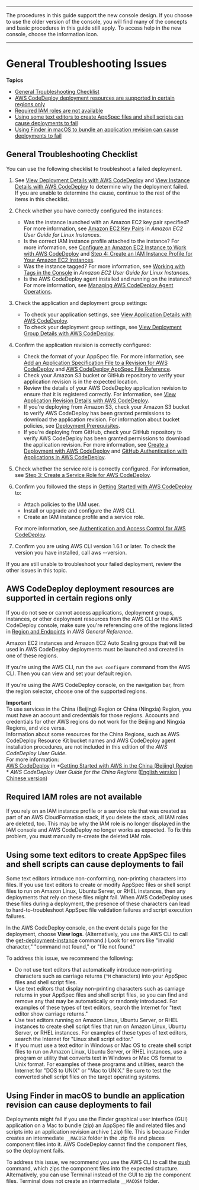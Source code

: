 --------

 The procedures in this guide support the new console design\. If you choose to use the older version of the console, you will find many of the concepts and basic procedures in this guide still apply\. To access help in the new console, choose the information icon\. 

--------

# General Troubleshooting Issues<a name="troubleshooting-general"></a>

**Topics**
+ [General Troubleshooting Checklist](#troubleshooting-checklist)
+ [AWS CodeDeploy deployment resources are supported in certain regions only](#troubleshooting-supported-regions)
+ [Required IAM roles are not available](#troubleshooting-iam-cloudformation)
+ [Using some text editors to create AppSpec files and shell scripts can cause deployments to fail](#troubleshooting-text-editors)
+ [Using Finder in macOS to bundle an application revision can cause deployments to fail](#troubleshooting-bundle-with-finder)

## General Troubleshooting Checklist<a name="troubleshooting-checklist"></a>

You can use the following checklist to troubleshoot a failed deployment\.

1. See [View Deployment Details with AWS CodeDeploy](deployments-view-details.md) and [View Instance Details with AWS CodeDeploy](instances-view-details.md) to determine why the deployment failed\. If you are unable to determine the cause, continue to the rest of the items in this checklist\.

1. Check whether you have correctly configured the instances:
   + Was the instance launched with an Amazon EC2 key pair specified? For more information, see [Amazon EC2 Key Pairs](https://docs.aws.amazon.com/AWSEC2/latest/UserGuide/ec2-key-pairs.html) in *Amazon EC2 User Guide for Linux Instances*\.
   + Is the correct IAM instance profile attached to the instance? For more information, see [Configure an Amazon EC2 Instance to Work with AWS CodeDeploy](instances-ec2-configure.md) and [Step 4: Create an IAM Instance Profile for Your Amazon EC2 Instances](getting-started-create-iam-instance-profile.md)\.
   + Was the instance tagged? For more information, see [Working with Tags in the Console](https://docs.aws.amazon.com/AWSEC2/latest/UserGuide/Using_Tags.html#Using_Tags_Console) in *Amazon EC2 User Guide for Linux Instances*\.
   + Is the AWS CodeDeploy agent installed and running on the instance? For more information, see [Managing AWS CodeDeploy Agent Operations](codedeploy-agent-operations.md)\.

1. Check the application and deployment group settings:
   + To check your application settings, see [View Application Details with AWS CodeDeploy](applications-view-details.md)\.
   + To check your deployment group settings, see [View Deployment Group Details with AWS CodeDeploy](deployment-groups-view-details.md)\.

1. Confirm the application revision is correctly configured:
   + Check the format of your AppSpec file\. For more information, see [Add an Application Specification File to a Revision for AWS CodeDeploy](application-revisions-appspec-file.md) and [AWS CodeDeploy AppSpec File Reference](reference-appspec-file.md)\.
   + Check your Amazon S3 bucket or GitHub repository to verify your application revision is in the expected location\.
   + Review the details of your AWS CodeDeploy application revision to ensure that it is registered correctly\. For information, see [View Application Revision Details with AWS CodeDeploy](application-revisions-view-details.md)\.
   + If you're deploying from Amazon S3, check your Amazon S3 bucket to verify AWS CodeDeploy has been granted permissions to download the application revision\. For information about bucket policies, see [Deployment Prerequisites](deployments-create-prerequisites.md)\.
   + If you're deploying from GitHub, check your GitHub repository to verify AWS CodeDeploy has been granted permissions to download the application revision\. For more information, see [Create a Deployment with AWS CodeDeploy](deployments-create.md) and [GitHub Authentication with Applications in AWS CodeDeploy](integrations-partners-github.md#behaviors-authentication)\.

1. Check whether the service role is correctly configured\. For information, see [Step 3: Create a Service Role for AWS CodeDeploy](getting-started-create-service-role.md)\.

1. Confirm you followed the steps in [Getting Started with AWS CodeDeploy](getting-started-codedeploy.md) to: 
   + Attach policies to the IAM user\.
   + Install or upgrade and configure the AWS CLI\.
   + Create an IAM instance profile and a service role\.

   For more information, see [Authentication and Access Control for AWS CodeDeploy](auth-and-access-control.md)\.

1. Confirm you are using AWS CLI version 1\.6\.1 or later\. To check the version you have installed, call aws \-\-version\.

If you are still unable to troubleshoot your failed deployment, review the other issues in this topic\.

## AWS CodeDeploy deployment resources are supported in certain regions only<a name="troubleshooting-supported-regions"></a>

If you do not see or cannot access applications, deployment groups, instances, or other deployment resources from the AWS CLI or the AWS CodeDeploy console, make sure you're referencing one of the regions listed in [Region and Endpoints](https://docs.aws.amazon.com/general/latest/gr/rande.html#codedeploy_region) in *AWS General Reference*\.

Amazon EC2 instances and Amazon EC2 Auto Scaling groups that will be used in AWS CodeDeploy deployments must be launched and created in one of these regions\.

If you're using the AWS CLI, run the `aws configure` command from the AWS CLI\. Then you can view and set your default region\.

If you're using the AWS CodeDeploy console, on the navigation bar, from the region selector, choose one of the supported regions\.

**Important**  
To use services in the China \(Beijing\) Region or China \(Ningxia\) Region, you must have an account and credentials for those regions\. Accounts and credentials for other AWS regions do not work for the Beijing and Ningxia Regions, and vice versa\.  
Information about some resources for the China Regions, such as AWS CodeDeploy Resource Kit bucket names and AWS CodeDeploy agent installation procedures, are not included in this edition of the *AWS CodeDeploy User Guide*\.  
For more information:  
[AWS CodeDeploy](http://docs.amazonaws.cn/en_us/aws/latest/userguide/codedeploy.html) in *[Getting Started with AWS in the China \(Beijing\) Region](http://docs.amazonaws.cn/en_us/aws/latest/userguide/introduction.html) *
*AWS CodeDeploy User Guide for the China Regions* \([English version](http://docs.amazonaws.cn/en_us/codedeploy/latest/userguide/welcome.html) \| [Chinese version](http://docs.amazonaws.cn/codedeploy/latest/userguide/welcome.html)\)

## Required IAM roles are not available<a name="troubleshooting-iam-cloudformation"></a>

If you rely on an IAM instance profile or a service role that was created as part of an AWS CloudFormation stack, if you delete the stack, all IAM roles are deleted, too\. This may be why the IAM role is no longer displayed in the IAM console and AWS CodeDeploy no longer works as expected\. To fix this problem, you must manually re\-create the deleted IAM role\.

## Using some text editors to create AppSpec files and shell scripts can cause deployments to fail<a name="troubleshooting-text-editors"></a>

Some text editors introduce non\-conforming, non\-printing characters into files\. If you use text editors to create or modify AppSpec files or shell script files to run on Amazon Linux, Ubuntu Server, or RHEL instances, then any deployments that rely on these files might fail\. When AWS CodeDeploy uses these files during a deployment, the presence of these characters can lead to hard\-to\-troubleshoot AppSpec file validation failures and script execution failures\. 

In the AWS CodeDeploy console, on the event details page for the deployment, choose **View logs**\. \(Alternatively, you use the AWS CLI to call the [get\-deployment\-instance](https://docs.aws.amazon.com/cli/latest/reference/deploy/get-deployment-instance.html) command\.\) Look for errors like "invalid character," "command not found," or "file not found\."

To address this issue, we recommend the following:
+ Do not use text editors that automatically introduce non\-printing characters such as carriage returns \(`^M` characters\) into your AppSpec files and shell script files\. 
+ Use text editors that display non\-printing characters such as carriage returns in your AppSpec files and shell script files, so you can find and remove any that may be automatically or randomly introduced\. For examples of these types of text editors, search the Internet for "text editor show carriage returns\."
+ Use text editors running on Amazon Linux, Ubuntu Server, or RHEL instances to create shell script files that run on Amazon Linux, Ubuntu Server, or RHEL instances\. For examples of these types of text editors, search the Internet for "Linux shell script editor\."
+ If you must use a text editor in Windows or Mac OS to create shell script files to run on Amazon Linux, Ubuntu Server, or RHEL instances, use a program or utility that converts text in Windows or Mac OS format to Unix format\. For examples of these programs and utilities, search the Internet for "DOS to UNIX" or "Mac to UNIX\." Be sure to test the converted shell script files on the target operating systems\.

## Using Finder in macOS to bundle an application revision can cause deployments to fail<a name="troubleshooting-bundle-with-finder"></a>

Deployments might fail if you use the Finder graphical user interface \(GUI\) application on a Mac to bundle \(zip\) an AppSpec file and related files and scripts into an application revision archive \(\.zip\) file\. This is because Finder creates an intermediate `__MACOSX` folder in the \.zip file and places component files into it\. AWS CodeDeploy cannot find the component files, so the deployment fails\.

To address this issue, we recommend you use the AWS CLI to call the [push](https://docs.aws.amazon.com/cli/latest/reference/deploy/push.html) command, which zips the component files into the expected structure\. Alternatively, you can use Terminal instead of the GUI to zip the component files\. Terminal does not create an intermediate `__MACOSX` folder\.